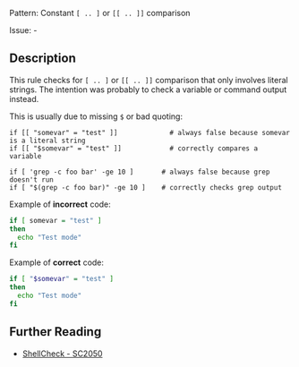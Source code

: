 Pattern: Constant `[ .. ]` or `[[ .. ]]` comparison

Issue: -

## Description

This rule checks for `[ .. ]` or `[[ .. ]]` comparison that only involves literal strings. The intention was probably to check a variable or command output instead.

This is usually due to missing `$` or bad quoting:

    if [[ "somevar" = "test" ]]             # always false because somevar is a literal string
    if [[ "$somevar" = "test" ]]            # correctly compares a variable

    if [ 'grep -c foo bar' -ge 10 ]       # always false because grep doesn't run
    if [ "$(grep -c foo bar)" -ge 10 ]    # correctly checks grep output

Example of **incorrect** code:

```sh
if [ somevar = "test" ]
then
  echo "Test mode"
fi
```

Example of **correct** code:

```sh
if [ "$somevar" = "test" ]
then
  echo "Test mode"
fi
```

## Further Reading

* [ShellCheck - SC2050](https://github.com/koalaman/shellcheck/wiki/SC2050)
